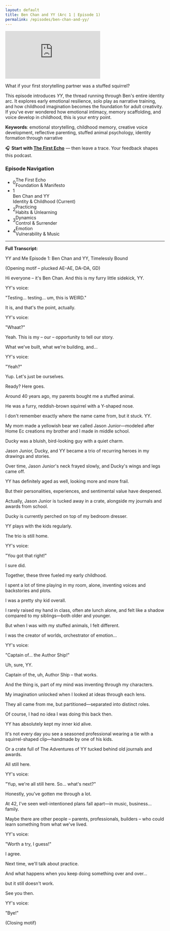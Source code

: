 ```yaml
---
layout: default
title: Ben Chan and YY (Arc 1 | Episode 1)
permalink: /episodes/ben-chan-and-yy/
---
```


<iframe
  data-testid="embed-iframe"
  class="responsive-iframe"
  src="https://open.spotify.com/embed/episode/5coHcK5npN68jnMPfVzWXR?utm_source=generator"
  frameborder="0"
  allowfullscreen
  allow="autoplay; clipboard-write; encrypted-media; fullscreen; picture-in-picture"
  loading="lazy">
</iframe>

What if your first storytelling partner was a stuffed squirrel?

This episode introduces *YY*, the thread running through Ben's entire identity arc. It explores early emotional resilience, solo play as narrative training, and how childhood imagination becomes the foundation for adult creativity. If you've ever wondered how emotional intimacy, memory scaffolding, and voice develop in childhood, this is your entry point.

**Keywords**: emotional storytelling, childhood memory, creative voice development, reflective parenting, stuffed animal psychology, identity formation through narrative

🎧 **Start with [The First Echo](https://yyand.me/the-first-echo)** — then leave a trace. Your feedback shapes this podcast.

<div class="episode-navigation">
  <h3 class="nav-title">Episode Navigation</h3>
  <ul class="episode-nav-list">
    <li class="episode-nav-item">
      <a href="/episodes/the-first-echo/" style="display: flex; align-items: center; width: 100%; text-decoration: none;">
        <div class="episode-nav-number">0</div>
        <div class="episode-nav-content">
          <div class="episode-nav-title">The First Echo</div>
          <div class="episode-nav-subtitle">Foundation & Manifesto</div>
        </div>
      </a>
    </li>
    <li class="episode-nav-item current">
      <div class="episode-nav-number">1</div>
      <div class="episode-nav-content">
        <div class="episode-nav-title">Ben Chan and YY</div>
        <div class="episode-nav-subtitle">Identity & Childhood (Current)</div>
      </div>
    </li>
    <li class="episode-nav-item">
      <a href="/episodes/practicing/" style="display: flex; align-items: center; width: 100%; text-decoration: none;">
        <div class="episode-nav-number">2</div>
        <div class="episode-nav-content">
          <div class="episode-nav-title">Practicing</div>
          <div class="episode-nav-subtitle">Habits & Unlearning</div>
        </div>
      </a>
    </li>
    <li class="episode-nav-item">
      <a href="/episodes/dynamics/" style="display: flex; align-items: center; width: 100%; text-decoration: none;">
        <div class="episode-nav-number">3</div>
        <div class="episode-nav-content">
          <div class="episode-nav-title">Dynamics</div>
          <div class="episode-nav-subtitle">Control & Surrender</div>
        </div>
      </a>
    </li>
    <li class="episode-nav-item">
      <a href="/episodes/emotion/" style="display: flex; align-items: center; width: 100%; text-decoration: none;">
        <div class="episode-nav-number">4</div>
        <div class="episode-nav-content">
          <div class="episode-nav-title">Emotion</div>
          <div class="episode-nav-subtitle">Vulnerability & Music</div>
        </div>
      </a>
    </li>
  </ul>
</div>

<hr />
<p><strong>Full Transcript:</strong></p>

<p>YY and Me Episode 1: Ben Chan and YY, Timelessly Bound</p>
<p>(Opening motif – plucked AE–AE, DA–DA, GD)</p>
<p>Hi everyone – it's Ben Chan. And this is my furry little sidekick, YY.</p>
<p>YY's voice:</p>
<p>"Testing… testing… um, this is WEIRD."</p>
<p>It is, and that's the point, actually.</p>
<p>YY's voice:</p>
<p>"Whaat?"</p>
<p>Yeah. This is my – our – opportunity to tell our story.</p>
<p>What we've built, what we're building, and…</p>
<p>YY's voice:</p>
<p>"Yeah?"</p>
<p>Yup. Let's just be ourselves.</p>
<p>Ready? Here goes.</p>
<p>Around 40 years ago, my parents bought me a stuffed animal.</p>
<p>He was a furry, reddish-brown squirrel with a Y-shaped nose.</p>
<p>I don't remember exactly where the name came from, but it stuck. YY.</p>
<p>My mom made a yellowish bear we called Jason Junior—modeled after Home Ec creations my brother and I made in middle school.</p>
<p>Ducky was a bluish, bird-looking guy with a quiet charm.</p>
<p>Jason Junior, Ducky, and YY became a trio of recurring heroes in my drawings and stories.</p>
<p>Over time, Jason Junior's neck frayed slowly, and Ducky's wings and legs came off.</p>
<p>YY has definitely aged as well, looking more and more frail.</p>
<p>But their personalities, experiences, and sentimental value have deepened.</p>
<p>Actually, Jason Junior is tucked away in a crate, alongside my journals and awards from school.</p>
<p>Ducky is currently perched on top of my bedroom dresser.</p>
<p>YY plays with the kids regularly.</p>
<p>The trio is still home.</p>
<p>YY's voice:</p>
<p>"You got that right!"</p>
<p>I sure did.</p>
<p>Together, these three fueled my early childhood.</p>
<p>I spent a lot of time playing in my room, alone, inventing voices and backstories and plots.</p>
<p>I was a pretty shy kid overall.</p>
<p>I rarely raised my hand in class, often ate lunch alone, and felt like a shadow compared to my siblings—both older and younger.</p>
<p>But when I was with my stuffed animals, I felt different.</p>
<p>I was the creator of worlds, orchestrator of emotion…</p>
<p>YY's voice:</p>
<p>"Captain of… the Author Ship!"</p>
<p>Uh, sure, YY.</p>
<p>Captain of the, uh, Author Ship – that works.</p>
<p>And the thing is, part of my mind was inventing through my characters.</p>
<p>My imagination unlocked when I looked at ideas through each lens.</p>
<p>They all came from me, but partitioned—separated into distinct roles.</p>
<p>Of course, I had no idea I was doing this back then.</p>
<p>YY has absolutely kept my inner kid alive.</p>
<p>It's not every day you see a seasoned professional wearing a tie with a squirrel-shaped clip—handmade by one of his kids.</p>
<p>Or a crate full of The Adventures of YY tucked behind old journals and awards.</p>
<p>All still here.</p>
<p>YY's voice:</p>
<p>"Yup, we're all still here. So… what's next?"</p>
<p>Honestly, you've gotten me through a lot.</p>
<p>At 42, I've seen well-intentioned plans fall apart—in music, business… family.</p>
<p>Maybe there are other people – parents, professionals, builders – who could learn something from what we've lived.</p>
<p>YY's voice:</p>
<p>"Worth a try, I guess!"</p>
<p>I agree.</p>
<p>Next time, we'll talk about practice.</p>
<p>And what happens when you keep doing something over and over…</p>
<p>but it still doesn't work.</p>
<p>See you then.</p>
<p>YY's voice:</p>
<p>"Bye!"</p>
<p>(Closing motif)</p>
